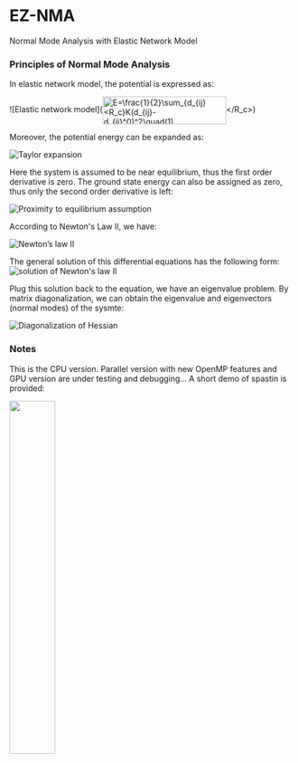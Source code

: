 # EZ-NMA
Normal Mode Analysis with Elastic Network Model


### Principles of Normal Mode Analysis
In elastic network model, the potential is expressed as:

![Elastic network model](<img src="http://www.sciweavers.org/tex2img.php?eq=E%3D%5Cfrac%7B1%7D%7B2%7D%5Csum_%7Bd_%7Bij%7D%3CR_c%7DK%28d_%7Bij%7D-d_%7Bij%7D%5E0%29%5E2%5Cquad%281%29&bc=White&fc=Black&im=png&fs=12&ff=mathpazo&edit=0" align="center" border="0" alt="E=\frac{1}{2}\sum_{d_{ij}<R_c}K(d_{ij}-d_{ij}^0)^2\quad(1)" width="219" height="49" ></R_c>)

Moreover, the potential energy can be expanded as:

![Taylor expansion](<img src="http://www.sciweavers.org/tex2img.php?eq=V%28%5Cmathbf%7Br%7D%29%3DV%28%5Cmathbf%7Br%7D%5E0%29%2B%5Csum_i%20%5Cbig%28%20%5Cfrac%7B%5Cpartial%20V%7D%7B%5Cpartial%20r_i%7D%20%5Cbig%29%5E0%28r_i-r_i%5E0%29%20%2B%5Cfrac%7B1%7D%7B2%7D%5Csum_i%5Csum_j%20%5Cbig%28%20%5Cfrac%7B%5Cpartial%5E2%20V%7D%7B%5Cpartial%20r_i%5Cpartial%20r_j%7D%20%5Cbig%29%5E0%28r_i-r_i%5E0%29%28r_j-r_j%5E0%29%2B%5Cdots%5Cquad%282%29&bc=White&fc=Black&im=png&fs=12&ff=mathpazo&edit=0" align="center" border="0" alt="V(\mathbf{r})=V(\mathbf{r}^0)+\sum_i \big( \frac{\partial V}{\partial r_i} \big)^0(r_i-r_i^0) +\frac{1}{2}\sum_i\sum_j \big( \frac{\partial^2 V}{\partial r_i\partial r_j} \big)^0(r_i-r_i^0)(r_j-r_j^0)+\dots\quad(2)" width="593" height="50" />)

Here the system is assumed to be near equilibrium, thus the first order derivative is zero. The ground state energy can also be assigned as zero, thus only the second order derivative is left:

![Proximity to equilibrium assumption
](<img src="http://www.sciweavers.org/tex2img.php?eq=V%28%5Cmathbf%7Bq%7D%29%3D%5Cfrac%7B1%7D%7B2%7D%5Cmathbf%7B%5CDelta%20q%5ETH%5CDelta%20q%7D%2C%7E%7E%7E%7E%5Cmathrm%7Bwhere%7D%7EH_%7Bij%7D%3D%5Cleft%28%5Cfrac%7B%5Cpartial%5E2V%7D%7B%5Cpartial%20q_i%5Cpartial%20q_j%7D%20%5Cright%29%5E0%5Cquad%283%29&bc=White&fc=Black&im=png&fs=12&ff=mathpazo&edit=0" align="center" border="0" alt="V(\mathbf{q})=\frac{1}{2}\mathbf{\Delta q^TH\Delta q},~~~~\mathrm{where}~H_{ij}=\left(\frac{\partial^2V}{\partial q_i\partial q_j} \right)^0\quad(3)" width="383" height="56" />)

According to Newton's Law II, we have:

![Newton’s law II](<img src="http://www.sciweavers.org/tex2img.php?eq=%5Cmathbf%7BM%7D%5Cfrac%7B%5Cmathrm%7Bd%5E2%7D%5Cmathbf%7B%5CDelta%20q%7D%7D%7B%5Cmathrm%7Bd%7Dt%5E2%7D%2B%5Cmathbf%7BH%5CDelta%20q%7D%3D0%5Cquad%283%29&bc=White&fc=Black&im=png&fs=12&ff=mathpazo&edit=0" align="center" border="0" alt="\mathbf{M}\frac{\mathrm{d^2}\mathbf{\Delta q}}{\mathrm{d}t^2}+\mathbf{H\Delta q}=0\quad(4)" width="189" height="40" />)

The general solution of this differential equations has the following form:
![solution of Newton's law II](<img src="http://www.sciweavers.org/tex2img.php?eq=%5Cmathbf%7Bu%7D_k%28t%29%3D%5Cmathbf%7Ba%7D_ke%5E%7B-i%5Comega_kt%7D%5Cquad%285%29&bc=White&fc=Black&im=png&fs=12&ff=mathpazo&edit=0" align="center" border="0" alt="\mathbf{u}_k(t)=\mathbf{a}_ke^{-i\omega_kt}\quad(5)" width="158" height="22" />)

Plug this solution back to the equation, we have an eigenvalue problem. By matrix diagonalization, we can obtain the eigenvalue and eigenvectors (normal modes) of the sysmte:

![Diagonalization of Hessian](<img src="http://www.sciweavers.org/tex2img.php?eq=%5Cmathbf%7BHu%7D_k%3D%5Comega%5E2_k%5Cmathbf%7BMu%7D_k%5Cxrightarrow%7Bmass-weighted%7D%20%5Cmathbf%7B%5Ctilde%7BH%7D%5Ctilde%7BU%7D%3D%5Ctilde%7BU%7D%5CLambda%7D%20%5CLongleftrightarrow%5Ccolor%7Bred%7D%5Cmathbf%7B%5Ctilde%7BU%7D%5ET%5Ctilde%7BH%7D%5Ctilde%7BU%7D%3D%5CLambda%7D%5Ccolor%7Bblack%7D%5Cquad%286%29&bc=White&fc=Black&im=png&fs=12&ff=mathpazo&edit=0" align="center" border="0" alt="\mathbf{Hu}_k=\omega^2_k\mathbf{Mu}_k\xrightarrow{mass-weighted} \mathbf{\tilde{H}\tilde{U}=\tilde{U}\Lambda} \Longleftrightarrow\color{red}\mathbf{\tilde{U}^T\tilde{H}\tilde{U}=\Lambda}\color{black}\quad(6)" width="460" height="28" />)

### Notes
This is the CPU version. Parallel version with new OpenMP features and GPU version are under testing and debugging...
A short demo of spastin is provided:

<img src="https://github.com/wangqi1990uc/ez-nma/blob/master/nma-demo.gif" width="40%" height="40%" />

